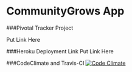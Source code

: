

# CommunityGrows App


###Pivotal Tracker Project

Put Link Here

###Heroku Deployment Link
Put Link Here

###CodeClimate and Travis-CI
[![Code Climate](https://codeclimate.com/github/CommunityGrows/communitygrows/badges/gpa.svg)](https://codeclimate.com/github/CommunityGrows/communitygrows)

